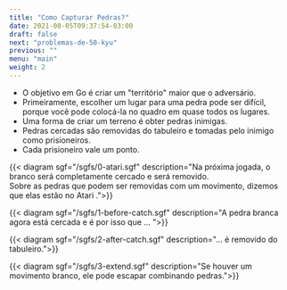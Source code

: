```yaml
---
title: "Como Capturar Pedras?"
date: 2021-08-05T09:37:54-03:00
draft: false
next: "problemas-de-50-kyu"
previous: ""
menu: "main"
weight: 2
---
```


-  O objetivo em Go &eacute; criar um "territ&oacute;rio" maior que o advers&aacute;rio. 
-  Primeiramente, escolher um lugar para uma pedra pode ser dif&iacute;cil, porque voc&ecirc; pode coloc&aacute;-la no quadro em quase todos os lugares. 
-  Uma forma de criar um terreno &eacute; obter pedras inimigas. 
-  Pedras cercadas s&atilde;o removidas do tabuleiro e tomadas pelo inimigo como prisioneiros. 
-  Cada prisioneiro vale um ponto. 




{{< diagram sgf="/sgfs/0-atari.sgf" description="Na próxima jogada, o branco será completamente cercado e será removido.<br >Sobre as pedras que podem ser removidas com um movimento, dizemos que elas estão no Atari .">}} 



{{< diagram sgf="/sgfs/1-before-catch.sgf" description="A pedra branca agora est&aacute; cercada e &eacute; por isso que ... ">}} 

{{< diagram sgf="/sgfs/2-after-catch.sgf" description="... &eacute; removido do tabuleiro.">}} 

{{< diagram sgf="/sgfs/3-extend.sgf" description="Se houver um movimento branco, ele pode escapar combinando pedras.">}} 

